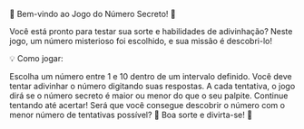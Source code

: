 🔢 Bem-vindo ao Jogo do Número Secreto! 🎉

Você está pronto para testar sua sorte e habilidades de adivinhação? Neste jogo, um número misterioso foi escolhido, e sua missão é descobri-lo!

💡 Como jogar:

Escolha um número entre 1 e 10 dentro de um intervalo definido. Você deve tentar adivinhar o número digitando suas respostas. A cada tentativa, o jogo dirá se o número secreto é maior ou menor do que o seu palpite. Continue tentando até acertar! Será que você consegue descobrir o número com o menor número de tentativas possível? 🎯 Boa sorte e divirta-se! 🚀
